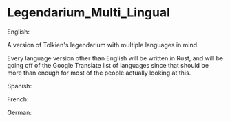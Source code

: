 # Legendarium_Multi_Lingual
English:

A version of Tolkien's legendarium with multiple languages in mind.

Every language version other than English will be written in Rust, and will be going off of the Google Translate list of languages since that should be more than enough for most of the people actually looking at this.

Spanish:

French:

German:
